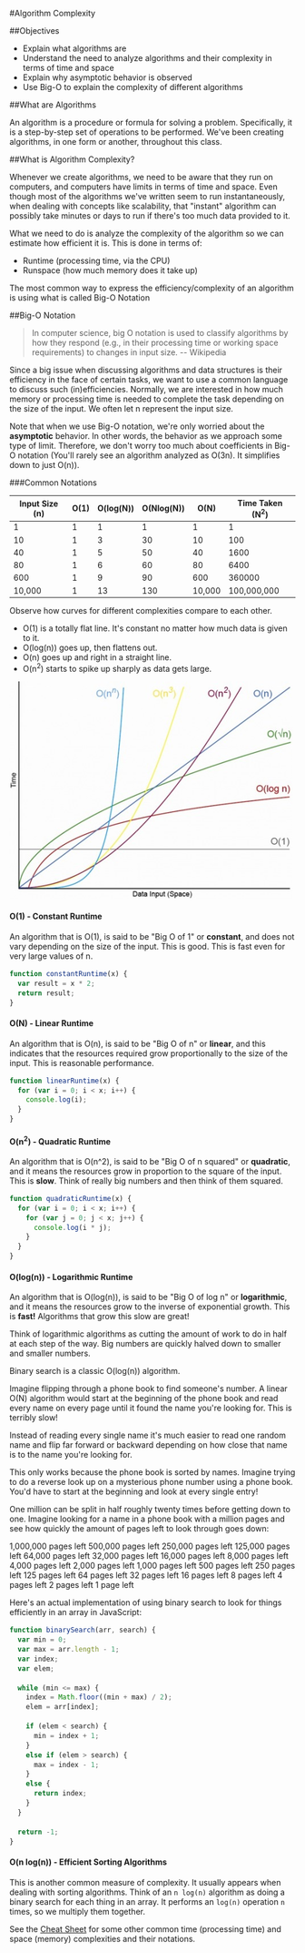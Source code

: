 #Algorithm Complexity

##Objectives

* Explain what algorithms are
* Understand the need to analyze algorithms and their complexity in terms of time and space
* Explain why asymptotic behavior is observed
* Use Big-O to explain the complexity of different algorithms

##What are Algorithms

An algorithm is a procedure or formula for solving a problem. Specifically, it is
a step-by-step set of operations to be performed. We've been creating algorithms,
in one form or another, throughout this class.

##What is Algorithm Complexity?

Whenever we create algorithms, we need to be aware that they run on computers, and
computers have limits in terms of time and space. Even though most of the algorithms
we've written seem to run instantaneously, when dealing with concepts like scalability,
that "instant" algorithm can possibly take minutes or days to run if there's too much
data provided to it.

What we need to do is analyze the complexity of the algorithm so we can estimate how
efficient it is. This is done in terms of:

* Runtime (processing time, via the CPU)
* Runspace (how much memory does it take up)

The most common way to express the efficiency/complexity of an algorithm is using what
is called Big-O Notation

##Big-O Notation

> In computer science, big O notation is used to classify algorithms by how they respond
(e.g., in their processing time or working space requirements) to changes in input size. -- Wikipedia

Since a big issue when discussing algorithms and data structures is their efficiency in
the face of certain tasks, we want to use a common language to discuss such (in)efficiencies.
Normally, we are interested in how much memory or processing time is needed to complete the
task depending on the size of the input. We often let n represent the input size.

Note that when we use Big-O notation, we're only worried about the **asymptotic** behavior.
In other words, the behavior as we approach some type of limit. Therefore, we don't worry
too much about coefficients in Big-O notation (You'll rarely see an algorithm analyzed as
O(3n). It simplifies down to just O(n)).

###Common Notations

|Input Size (n)|O(1) | O(log(N)) | O(Nlog(N)) | O(N)   |Time Taken (N<sup>2</sup>) |
|--------------|-----| ----------| -----------| ------ |---------------------------|
| 1            |1    | 1         | 1          | 1      | 1                         |
| 10           |1    | 3         | 30         | 10     | 100                       |
| 40           |1    | 5         | 50         | 40     | 1600                      |
| 80           |1    | 6         | 60         | 80     | 6400                      |
| 600          |1    | 9         | 90         | 600    | 360000                    |
| 10,000       |1    | 13        | 130        | 10,000 | 100,000,000               |

Observe how curves for different complexities compare to each other.

* O(1) is a totally flat line. It's constant no matter how much
  data is given to it.
* O(log(n)) goes up, then flattens out.
* O(n) goes up and right in a straight line.
* O(n<sup>2</sup>) starts to spike up sharply as data gets large.

![Complexity Curves](big-o-complexity-curves.jpg)

#### O(1) - Constant Runtime

An algorithm that is O(1), is said to be "Big O of 1" or **constant**, and does not vary
depending on the size of the input. This is good. This is fast even for very large values
of n.

```js
function constantRuntime(x) {
  var result = x * 2;
  return result;
}
```

#### O(N) - Linear Runtime

An algorithm that is O(n), is said to be "Big O of n" or **linear**, and this indicates
that the resources required grow proportionally to the size of the input. This is reasonable
performance.

```js
function linearRuntime(x) {
  for (var i = 0; i < x; i++) {
    console.log(i);
  }
}
```

#### O(n<sup>2</sup>) - Quadratic Runtime

An algorithm that is O(n^2), is said to be "Big O of n squared" or **quadratic**,
and it means the resources grow in proportion to the square of the input. This is
**slow**. Think of really big numbers and then think of them squared.


```js
function quadraticRuntime(x) {
  for (var i = 0; i < x; i++) {
    for (var j = 0; j < x; j++) {
      console.log(i * j);
    }
  }
}
```

#### O(log(n)) - Logarithmic Runtime

An algorithm that is O(log(n)), is said to be "Big O of log n" or **logarithmic**,
and it means the resources grow to the inverse of exponential growth. This is **fast!**
Algorithms that grow this slow are great!

Think of logarithmic algorithms as cutting the amount of work to do in half
at each step of the way. Big numbers are quickly halved down to smaller and smaller
numbers.

Binary search is a classic O(log(n)) algorithm.

Imagine flipping through a phone book to find someone's number. A linear O(N) algorithm
would start at the beginning of the phone book and read every name on every page until
it found the name you're looking for. This is terribly slow!

Instead of reading every single name it's much easier to read one random name
and flip far forward or backward depending on how close that name is to the name
you're looking for.

This only works because the phone book is sorted by names.
Imagine trying to do a reverse look up on a mysterious phone number using a
phone book. You'd have to start at the beginning and look at every single entry!

One million can be split in half roughly twenty times before getting down to one.
Imagine looking for a name in a phone book with a million pages and see how quickly
the amount of pages left to look through goes down:

1,000,000 pages left
500,000 pages left
250,000 pages left
125,000 pages left
64,000 pages left
32,000 pages left
16,000 pages left
8,000 pages left
4,000 pages left
2,000 pages left
1,000 pages left
500 pages left
250 pages left
125 pages left
64 pages left
32 pages left
16 pages left
8 pages left
4 pages left
2 pages left
1 page left

Here's an actual implementation of using binary search to look for things
efficiently in an array in JavaScript:

```js
function binarySearch(arr, search) {
  var min = 0;
  var max = arr.length - 1;
  var index;
  var elem;

  while (min <= max) {
    index = Math.floor((min + max) / 2);
    elem = arr[index];

    if (elem < search) {
      min = index + 1;
    }
    else if (elem > search) {
      max = index - 1;
    }
    else {
      return index;
    }
  }

  return -1;
}
```

#### O(n log(n)) - Efficient Sorting Algorithms

This is another common measure of complexity. It usually appears when dealing
with sorting algorithms. Think of an `n log(n)` algorithm as doing a binary search
for each thing in an array. It performs an `log(n)` operation `n` times, so we
multiply them together.

See the [Cheat Sheet](http://bigocheatsheet.com/) for some other common time
(processing time) and space (memory) complexities and their notations.
